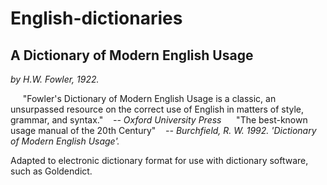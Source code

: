 # English-dictionaries

## A Dictionary of Modern English Usage
<i>by H.W. Fowler, 1922.</i>

&nbsp;&nbsp;&nbsp;&nbsp;&nbsp;"Fowler's Dictionary of Modern English Usage is a classic, an unsurpassed resource on the correct use of English in matters of style, grammar, and syntax." 
&nbsp;&nbsp;&nbsp;<i>-- Oxford University Press</i>
&nbsp;&nbsp;&nbsp;&nbsp;&nbsp;"The best-known usage manual of the 20th Century"
&nbsp;&nbsp;&nbsp;<i>-- Burchfield, R. W. 1992. 'Dictionary of Modern English Usage'.</i>

Adapted to electronic dictionary format for use with dictionary software, such as Goldendict.

